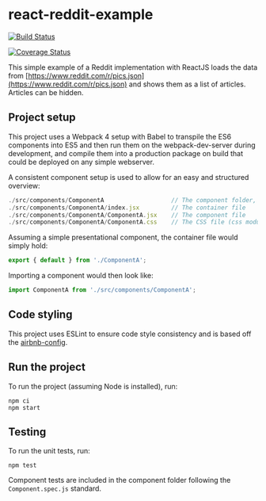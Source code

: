 # react-reddit-example
[![Build Status](https://travis-ci.org/fonsleenaars/react-reddit-example.svg?branch=master)](https://travis-ci.org/fonsleenaars/react-reddit-example)

[![Coverage Status](https://coveralls.io/repos/github/fonsleenaars/react-reddit-example/badge.svg?branch=master)](https://coveralls.io/github/fonsleenaars/react-reddit-example?branch=master)

This simple example of a Reddit implementation with ReactJS loads the data from [https://www.reddit.com/r/pics.json](https://www.reddit.com/r/pics.json) and shows them as a list of articles. Articles can be hidden.

## Project setup
This project uses a Webpack 4 setup with Babel to transpile the ES6 components into ES5 and then run them on the webpack-dev-server during development, and compile them into a production package on build that could be deployed on any simple webserver.

A consistent component setup is used to allow for an easy and structured overview:
```js
./src/components/ComponentA                   // The component folder, always capitalized
./src/components/ComponentA/index.jsx         // The container file
./src/components/ComponentA/ComponentA.jsx    // The component file
./src/components/ComponentA/ComponentA.css    // The CSS file (css modules are enabled)
```

Assuming a simple presentational component, the container file would simply hold:
```js
export { default } from './ComponentA';
```

Importing a component would then look like:
```js
import ComponentA from './src/components/ComponentA';
```

## Code styling
This project uses ESLint to ensure code style consistency and is based off the [airbnb-config](https://github.com/airbnb/javascript/tree/master/react).

## Run the project
To run the project (assuming Node is installed), run:
```
npm ci
npm start
```

## Testing
To run the unit tests, run:
```
npm test
```

Component tests are included in the component folder following the `Component.spec.js` standard.
